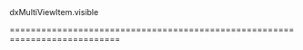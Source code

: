 <!--id-->dxMultiViewItem.visible<!--/id-->
<!--merge--><!--/merge-->
<!--hidden--><!--/hidden-->
===========================================================================
